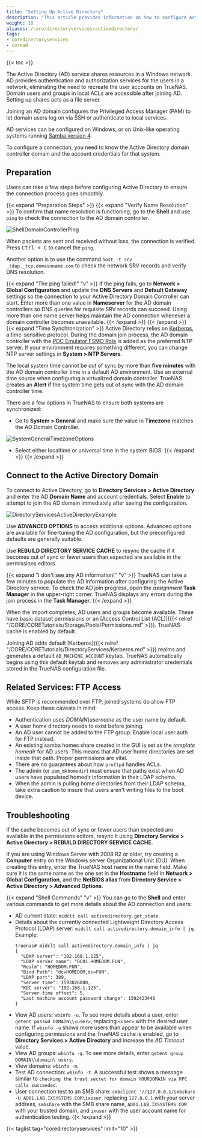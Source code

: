 ```yaml
---
title: "Setting Up Active Directory"
description: "This article provides information on how to configure Active Directory (AD) on your TrueNAS."
weight: 10
aliases: /core/directoryservices/activedirectory/
tags:
- coredirectoryservices
- coread
---
```


{{< toc >}}

The Active Directory (AD) service shares resources in a Windows network. AD provides authentication and authorization services for the users in a network, eliminating the need to recreate the user accounts on TrueNAS. Domain users and groups in local ACLs are accessible after joining AD. Setting up shares acts as a file server.  

Joining an AD domain configures the Privileged Access Manager (PAM) to let domain users log on via SSH or authenticate to local services.

AD services can be configured on Windows, or on Unix-like operating systems running [Samba version 4](https://wiki.samba.org/index.php/Setting_up_Samba_as_an_Active_Directory_Domain_Controller#Provisioning_a_Samba_Active_Directory).

To configure a connection, you need to know the Active Directory domain controller domain and the account credentials for that system.

## Preparation

Users can take a few steps before configuring Active Directory to ensure the connection process goes smoothly.

{{< expand "Preparation Steps" >}}
{{< expand "Verify Name Resolution" >}}
To confirm that name resolution is functioning, go to the **Shell** and use `ping` to check the connection to the AD domain controller.

![ShellDomainControllerPing](/images/CORE/12.0/ShellDomainControllerPing.png "Pinging a Domain Controller")

When packets are sent and received without loss, the connection is verified.
Press <kbd>Ctrl + C</kbd> to cancel the `ping`.

Another option is to use the command `host -t srv _ldap._tcp.domainname.com` to check the network SRV records and verify DNS resolution.

{{< expand "The ping failed!" "v" >}}
If the ping fails, go to **Network > Global Configuration** and update the **DNS Servers** and **Default Gateway** settings so the connection to your Active Directory Domain Controller can start.
Enter more than one value in **Nameserver** for the AD domain controllers so DNS queries for requisite SRV records can succeed.
Using more than one name server helps maintain the AD connection whenever a domain controller becomes unavailable.
{{< /expand >}}
{{< /expand >}}
{{< expand "Time Synchronization" >}}
Active Directory relies on [Kerberos](https://tools.ietf.org/html/rfc1510), a time-sensitive protocol.
During the domain join process, the AD domain controller with the [PDC Emulator FSMO Role](https://support.microsoft.com/en-us/help/197132/active-directory-fsmo-roles-in-windows) is added as the preferred NTP server. 
If your environment requires something different, you can change NTP server settings in **System > NTP Servers**.

The local system time cannot be out of sync by more than **five minutes** with the AD domain controller time in a default AD environment.
Use an external time source when configuring a virtualized domain controller.
TrueNAS creates an **Alert** if the system time gets out of sync with the AD domain controller time.

There are a few options in TrueNAS to ensure both systems are synchronized:

* Go to **System > General** and make sure the value in **Timezone** matches the AD Domain Controller.

![SystemGeneralTimezoneOptions](/images/CORE/12.0/SystemGeneralTimezoneOptions.png "Timezone Options")

* Select either localtime or universal time in the system BIOS.
{{< /expand >}}
{{< /expand >}}

## Connect to the Active Directory Domain

To connect to Active Directory, go to **Directory Services > Active Directory** and enter the AD **Domain Name** and account credentials.
Select **Enable** to attempt to join the AD domain immediately after saving the configuration.

![DirectoryServicesActiveDirectoryExample](/images/CORE/12.0/DirectoryServicesActiveDirectoryExample.png "Active Directory Example")  

Use **ADVANCED OPTIONS** to access additional options. Advanced options are available for fine-tuning the AD configuration, but the preconfigured defaults are generally suitable.  

Use **REBUILD DIRECTORY SERVICE CACHE** to resync the cache if it becomes out of sync  or  fewer users than expected are available in the permissions editors.  

{{< expand "I don't see any AD information!" "v" >}}
TrueNAS can take a few minutes to populate the AD information after configuring the Active Directory service.
To check the AD join progress, open the <i class="material-icons" aria-hidden="true" title="Assignment">assignment</i> **Task Manager** in the upper-right corner.
TrueNAS displays any errors during the join process in the **Task Manager**.
{{< /expand >}}

When the import completes, AD users and groups become available. These have basic dataset permissions or an [Access Control List (ACL)]({{< relref "/CORE/CORETutorials/Storage/Pools/Permissions.md" >}}). TrueNAS cache is enabled by default.

Joining AD adds default [Kerberos]({{< relref "/CORE/CORETutorials/DirectoryServices/Kerberos.md" >}}) realms and generates a default `AD_MACHINE_ACCOUNT` keytab.
TrueNAS automatically begins using this default keytab and removes any administrator credentials stored in the TrueNAS configuration file.

## Related Services: FTP Access

While SFTP is recommended over FTP, joined systems do allow FTP access. Keep these caveats in mind:
* Authentication uses *DOMAIN\username* as the user name by default.
* A user home directory needs to exist before joining.
* An AD user cannot be added to the FTP group. Enable local user auth for FTP instead.
* An existing samba homes share created in the GUI is set as the *template homedir* for AD users. This means that AD user home directories are set inside that path. 
  Proper permissions are vital.
* There are no guarantees about how `proftpd` handles ACLs.
* The admin (or `pam_mkhomedir`) must ensure that paths exist when AD users have populated homedir information in their LDAP schema.
* When the admin is pulling home directories from their LDAP schema, take extra caution to insure that users aren't writing files to the boot device.

## Troubleshooting

If the cache becomes out of sync or fewer users than expected are available in the permissions editors, resync it using **Directory Service > Active Directory > REBUILD DIRECTORY SERVICE CACHE**.

If you are using Windows Server with 2008 R2 or older, try creating a **Computer** entry on the Windows server Organizational Unit (OU).
When creating this entry, enter the TrueNAS host name in the name field.
Make sure it is the same name as the one set in the **Hostname** field in **Network > Global Configuration**, and the **NetBIOS alias** from **Directory Service > Active Directory > Advanced Options**.

{{< expand "Shell Commands" "v" >}}
You can go to the **Shell** and enter various commands to get more details about the AD connection and users:

* AD current state: `midclt call activedirectory.get_state`.
* Details about the currently connected Lightweight Directory Access Protocol (LDAP) server: `midclt call activedirectory.domain_info | jq`.
  Example:
  ```
  truenas# midclt call activedirectory.domain_info | jq
  {
    "LDAP server": "192.168.1.125",
    "LDAP server name": "DC01.HOMEDOM.FUN",
    "Realm": "HOMEDOM.FUN",
    "Bind Path": "dc=HOMEDOM,dc=FUN",
    "LDAP port": 389,
    "Server time": 1593026080,
    "KDC server": "192.168.1.125",
    "Server time offset": 5,
    "Last machine account password change": 1592423446
  }
  ```
* View AD users: `wbinfo -u`.
  To see more details about a user, enter `getent passwd DOMAIN\\<user>`, replacing `<user>` with the desired user name.
  If `wbinfo -u` shows more users than appear to be available when configuring permissions and the TrueNAS cache is enabled, go to **Directory Services > Active Directory** and increase the *AD Timeout* value.
* View AD groups: `wbinfo -g`.
  To see more details, enter `getent group DOMAIN\\domain\ users`.
* View domains: `wbinfo -m`.
* Test AD connection: `wbinfo -t`. A successful test shows a message similar to `checking the trust secret for domain YOURDOMAIN via RPC calls succeeded`.
* User connection test to an SMB share: `smbclient '//127.0.0.1/smbshare -U AD01.LAB.IXSYSTEMS.COM\ixuser`, replacing `127.0.0.1` with your server address, `smbshare` with the SMB share name, `AD01.LAB.IXSYSTEMS.COM` with your trusted domain, and `ixuser` with the user account name for authentication testing.
{{< /expand >}}

{{< taglist tag="coredirectoryservices" limit="10" >}}
